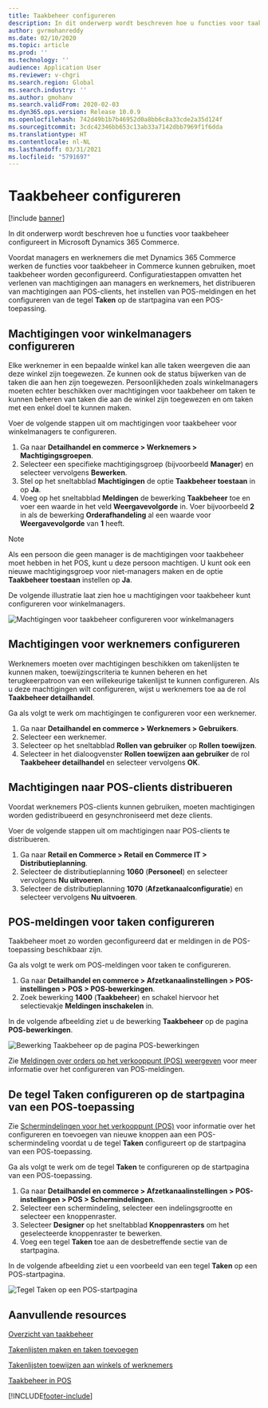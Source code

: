 ```yaml
---
title: Taakbeheer configureren
description: In dit onderwerp wordt beschreven hoe u functies voor taakbeheer configureert in Microsoft Dynamics 365 Commerce.
author: gvrmohanreddy
ms.date: 02/10/2020
ms.topic: article
ms.prod: ''
ms.technology: ''
audience: Application User
ms.reviewer: v-chgri
ms.search.region: Global
ms.search.industry: ''
ms.author: gmohanv
ms.search.validFrom: 2020-02-03
ms.dyn365.ops.version: Release 10.0.9
ms.openlocfilehash: 742d49b1b7b46952d0a8bb6c8a33cde2a35d124f
ms.sourcegitcommit: 3cdc42346bb653c13ab33a7142dbb7969f1f6dda
ms.translationtype: HT
ms.contentlocale: nl-NL
ms.lasthandoff: 03/31/2021
ms.locfileid: "5791697"
---
```

# <a name="configure-task-management"></a>Taakbeheer configureren

[!include [banner](includes/banner.md)]

In dit onderwerp wordt beschreven hoe u functies voor taakbeheer configureert in Microsoft Dynamics 365 Commerce.

Voordat managers en werknemers die met Dynamics 365 Commerce werken de functies voor taakbeheer in Commerce kunnen gebruiken, moet taakbeheer worden geconfigureerd. Configuratiestappen omvatten het verlenen van machtigingen aan managers en werknemers, het distribueren van machtigingen aan POS-clients, het instellen van POS-meldingen en het configureren van de tegel **Taken** op de startpagina van een POS-toepassing.

## <a name="configure-permissions-for-store-managers"></a>Machtigingen voor winkelmanagers configureren

Elke werknemer in een bepaalde winkel kan alle taken weergeven die aan deze winkel zijn toegewezen. Ze kunnen ook de status bijwerken van de taken die aan hen zijn toegewezen. Persoonlijkheden zoals winkelmanagers moeten echter beschikken over machtigingen voor taakbeheer om taken te kunnen beheren van taken die aan de winkel zijn toegewezen en om taken met een enkel doel te kunnen maken.

Voer de volgende stappen uit om machtigingen voor taakbeheer voor winkelmanagers te configureren.

1. Ga naar **Detailhandel en commerce \> Werknemers \> Machtigingsgroepen**.
1. Selecteer een specifieke machtigingsgroep (bijvoorbeeld **Manager**) en selecteer vervolgens **Bewerken**.
1. Stel op het sneltabblad **Machtigingen** de optie **Taakbeheer toestaan** in op **Ja**.
1. Voeg op het sneltabblad **Meldingen** de bewerking **Taakbeheer** toe en voer een waarde in het veld **Weergavevolgorde** in. Voer bijvoorbeeld **2** in als de bewerking **Orderafhandeling** al een waarde voor **Weergavevolgorde** van **1** heeft.
    
> [!NOTE]
> Als een persoon die geen manager is de machtigingen voor taakbeheer moet hebben in het POS, kunt u deze persoon machtigen. U kunt ook een nieuwe machtigingsgroep voor niet-managers maken en de optie **Taakbeheer toestaan** instellen op **Ja**.

De volgende illustratie laat zien hoe u machtigingen voor taakbeheer kunt configureren voor winkelmanagers.

![Machtigingen voor taakbeheer configureren voor winkelmanagers](media/HQ-POS-Tasks-Notifications-User-Permission.png)

## <a name="configure-permissions-for-employees"></a>Machtigingen voor werknemers configureren

Werknemers moeten over machtigingen beschikken om takenlijsten te kunnen maken, toewijzingscriteria te kunnen beheren en het terugkeerpatroon van een willekeurige takenlijst te kunnen configureren. Als u deze machtigingen wilt configureren, wijst u werknemers toe aa de rol **Taakbeheer detailhandel**.

Ga als volgt te werk om machtigingen te configureren voor een werknemer.

1. Ga naar **Detailhandel en commerce \> Werknemers \> Gebruikers**.
1. Selecteer een werknemer.
1. Selecteer op het sneltabblad **Rollen van gebruiker** op **Rollen toewijzen**.
1. Selecteer in het dialoogvenster **Rollen toewijzen aan gebruiker** de rol **Taakbeheer detailhandel** en selecteer vervolgens **OK**.

## <a name="distribute-permissions-to-pos-clients"></a>Machtigingen naar POS-clients distribueren

Voordat werknemers POS-clients kunnen gebruiken, moeten machtigingen worden gedistribueerd en gesynchroniseerd met deze clients.

Voer de volgende stappen uit om machtigingen naar POS-clients te distribueren.

1. Ga naar **Retail en Commerce \> Retail en Commerce IT \> Distributieplanning**.
1. Selecteer de distributieplanning **1060** (**Personeel**) en selecteer vervolgens **Nu uitvoeren**.
1. Selecteer de distributieplanning **1070** (**Afzetkanaalconfiguratie**) en selecteer vervolgens **Nu uitvoeren**.

## <a name="configure-pos-notifications-for-tasks"></a>POS-meldingen voor taken configureren

Taakbeheer moet zo worden geconfigureerd dat er meldingen in de POS-toepassing beschikbaar zijn.

Ga als volgt te werk om POS-meldingen voor taken te configureren.

1. Ga naar **Detailhandel en commerce \> Afzetkanaalinstellingen \> POS-instellingen \> POS \> POS-bewerkingen**.
1. Zoek bewerking **1400** (**Taakbeheer**) en schakel hiervoor het selectievakje **Meldingen inschakelen** in.

In de volgende afbeelding ziet u de bewerking **Taakbeheer** op de pagina **POS-bewerkingen**.

![Bewerking Taakbeheer op de pagina POS-bewerkingen](media/HQ-POS-Tasks-Notifications.png)

Zie [Meldingen over orders op het verkooppunt (POS) weergeven](notifications-pos.md) voor meer informatie over het configureren van POS-meldingen.

## <a name="configure-the-tasks-tile-on-a-pos-application-home-page"></a>De tegel Taken configureren op de startpagina van een POS-toepassing

Zie [Schermindelingen voor het verkooppunt (POS)](pos-screen-layouts.md) voor informatie over het configureren en toevoegen van nieuwe knoppen aan een POS-schermindeling voordat u de tegel **Taken** configureert op de startpagina van een POS-toepassing.

Ga als volgt te werk om de tegel **Taken** te configureren op de startpagina van een POS-toepassing.

1. Ga naar **Detailhandel en commerce \> Afzetkanaalinstellingen \> POS-instellingen \> POS \> Schermindelingen**.
1. Selecteer een schermindeling, selecteer een indelingsgrootte en selecteer een knoppenraster.
1. Selecteer **Designer** op het sneltabblad **Knoppenrasters** om het geselecteerde knoppenraster te bewerken.
1. Voeg een tegel **Taken** toe aan de desbetreffende sectie van de startpagina.

In de volgende afbeelding ziet u een voorbeeld van een tegel **Taken** op een POS-startpagina.

![Tegel Taken op een POS-startpagina](media/POS-home-screen-tasks-button-image.png)

## <a name="additional-resources"></a>Aanvullende resources

[Overzicht van taakbeheer](task-mgmt-overview.md)

[Takenlijsten maken en taken toevoegen](task-mgmt-create-lists.md)

[Takenlijsten toewijzen aan winkels of werknemers](task-mgmt-assign-lists.md)

[Taakbeheer in POS](task-mgmt-POS.md)


[!INCLUDE[footer-include](../includes/footer-banner.md)]

